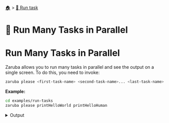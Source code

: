 <!--startTocHeader-->
[🏠](../README.md) > [🏃 Run task](README.md)
# 🍻 Run Many Tasks in Parallel
<!--endTocHeader-->

# Run Many Tasks in Parallel

Zaruba allows you to run many tasks in parallel and see the output on a single screen. To do this, you need to invoke:

```bash
zaruba please <first-task-name> <second-task-name>... <last-task-name>
```

__Example:__

<!--startCode-->
```bash
cd examples/run-tasks
zaruba please printHelloWorld printHelloHuman
```
 
<details>
<summary>Output</summary>
 
```````
💀 🔎 Job Starting...
         Elapsed Time: 1.524µs
         Current Time: 11:28:55
💀 🏁 Run 🍎 'printHelloWorld' command on /home/gofrendi/zaruba/docs/examples/run-tasks
💀 🏁 Run 🍏 'printHelloHuman' command on /home/gofrendi/zaruba/docs/examples/run-tasks
💀    🚀 printHelloWorld      🍎 hello world
💀    🚀 printHelloHuman      🍏 hello human
💀 🎉 Successfully running 🍎 'printHelloWorld' command
💀 🎉 Successfully running 🍏 'printHelloHuman' command
💀 🔎 Job Running...
         Elapsed Time: 102.240168ms
         Current Time: 11:28:55
💀 🎉 🎉🎉🎉🎉🎉🎉🎉🎉🎉🎉🎉
💀 🎉 Job Complete!!! 🎉🎉🎉
💀 🔥 Terminating
💀 🔎 Job Ended...
         Elapsed Time: 313.702433ms
         Current Time: 11:28:55
zaruba please printHelloWorld printHelloHuman
```````
</details>
<!--endCode-->


<!--startTocSubTopic-->
<!--endTocSubTopic-->